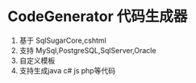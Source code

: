 # CodeGenerator 代码生成器

1. 基于 SqlSugarCore,cshtml
2. 支持 MySql,PostgreSQL,SqlServer,Oracle
3. 自定义模板
4. 支持生成java c# js php等代码
